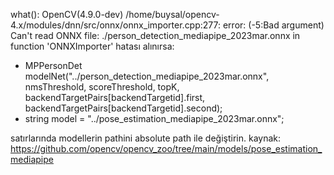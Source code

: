   what():  OpenCV(4.9.0-dev) /home/buysal/opencv-4.x/modules/dnn/src/onnx/onnx_importer.cpp:277: 
  error: (-5:Bad argument) Can't read ONNX file: ./person_detection_mediapipe_2023mar.onnx in function 'ONNXImporter'
  hatası alınırsa:
  *  MPPersonDet modelNet("../person_detection_mediapipe_2023mar.onnx", nmsThreshold, scoreThreshold, topK,
        backendTargetPairs[backendTargetid].first, backendTargetPairs[backendTargetid].second);
  *   string model = "../pose_estimation_mediapipe_2023mar.onnx";
  
  satırlarında modellerin pathini absolute path ile değiştirin.
  kaynak: https://github.com/opencv/opencv_zoo/tree/main/models/pose_estimation_mediapipe
